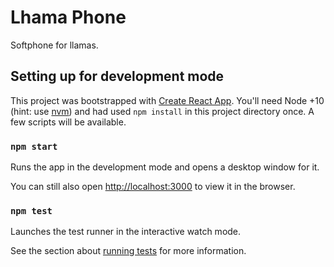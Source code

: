 # Lhama Phone

Softphone for llamas.

## Setting up for development mode

This project was bootstrapped with [Create React App](https://github.com/facebook/create-react-app).
You'll need Node +10 (hint: use [nvm](https://github.com/nvm-sh/nvm))
and had used `npm install` in this project directory once. A few scripts will be available.

### `npm start`

Runs the app in the development mode and opens a desktop window for it.

You can still also open [http://localhost:3000](http://localhost:3000) to view it in the browser.

### `npm test`

Launches the test runner in the interactive watch mode.

See the section about [running tests](https://facebook.github.io/create-react-app/docs/running-tests)
for more information.
